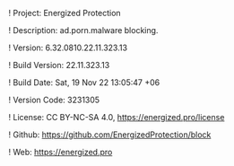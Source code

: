 ! Project: Energized Protection

! Description: ad.porn.malware blocking.

! Version: 6.32.0810.22.11.323.13

! Build Version: 22.11.323.13

! Build Date: Sat, 19 Nov 22 13:05:47 +06

! Version Code: 3231305

! License: CC BY-NC-SA 4.0, https://energized.pro/license

! Github: https://github.com/EnergizedProtection/block

! Web: https://energized.pro
